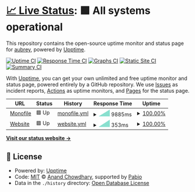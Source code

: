 # [📈 Live Status](https://uptime.dmpstr.top): <!--live status--> **🟩 All systems operational**

This repository contains the open-source uptime monitor and status page for [aubrey](https://uptime.dmpstr.top), powered by [Upptime](https://github.com/upptime/upptime).

[![Uptime CI](https://github.com/dmpstr/uptime/workflows/Uptime%20CI/badge.svg)](https://github.com/dmpstr/uptime/actions?query=workflow%3A%22Uptime+CI%22)
[![Response Time CI](https://github.com/dmpstr/uptime/workflows/Response%20Time%20CI/badge.svg)](https://github.com/dmpstr/uptime/actions?query=workflow%3A%22Response+Time+CI%22)
[![Graphs CI](https://github.com/dmpstr/uptime/workflows/Graphs%20CI/badge.svg)](https://github.com/dmpstr/uptime/actions?query=workflow%3A%22Graphs+CI%22)
[![Static Site CI](https://github.com/dmpstr/uptime/workflows/Static%20Site%20CI/badge.svg)](https://github.com/dmpstr/uptime/actions?query=workflow%3A%22Static+Site+CI%22)
[![Summary CI](https://github.com/dmpstr/uptime/workflows/Summary%20CI/badge.svg)](https://github.com/dmpstr/uptime/actions?query=workflow%3A%22Summary+CI%22)

With [Upptime](https://upptime.js.org), you can get your own unlimited and free uptime monitor and status page, powered entirely by a GitHub repository. We use [Issues](https://github.com/dmpstr/uptime/issues) as incident reports, [Actions](https://github.com/dmpstr/uptime/actions) as uptime monitors, and [Pages](https://uptime.dmpstr.top) for the status page.

<!--start: status pages-->
<!-- This summary is generated by Upptime (https://github.com/upptime/upptime) -->
<!-- Do not edit this manually, your changes will be overwritten -->
<!-- prettier-ignore -->
| URL | Status | History | Response Time | Uptime |
| --- | ------ | ------- | ------------- | ------ |
| <img alt="" src="https://icons.duckduckgo.com/ip3/excited-beaded-wrist.glitch.me.ico" height="13"> [Monofile](https://excited-beaded-wrist.glitch.me/) | 🟩 Up | [monofile.yml](https://github.com/dmpstr/uptime/commits/HEAD/history/monofile.yml) | <details><summary><img alt="Response time graph" src="./graphs/monofile/response-time-week.png" height="20"> 9885ms</summary><br><a href="https://uptime.dmpstr.top/history/monofile"><img alt="Response time 9885" src="https://img.shields.io/endpoint?url=https%3A%2F%2Fraw.githubusercontent.com%2Fdmpstr%2Fuptime%2FHEAD%2Fapi%2Fmonofile%2Fresponse-time.json"></a><br><a href="https://uptime.dmpstr.top/history/monofile"><img alt="24-hour response time 9885" src="https://img.shields.io/endpoint?url=https%3A%2F%2Fraw.githubusercontent.com%2Fdmpstr%2Fuptime%2FHEAD%2Fapi%2Fmonofile%2Fresponse-time-day.json"></a><br><a href="https://uptime.dmpstr.top/history/monofile"><img alt="7-day response time 9885" src="https://img.shields.io/endpoint?url=https%3A%2F%2Fraw.githubusercontent.com%2Fdmpstr%2Fuptime%2FHEAD%2Fapi%2Fmonofile%2Fresponse-time-week.json"></a><br><a href="https://uptime.dmpstr.top/history/monofile"><img alt="30-day response time 9885" src="https://img.shields.io/endpoint?url=https%3A%2F%2Fraw.githubusercontent.com%2Fdmpstr%2Fuptime%2FHEAD%2Fapi%2Fmonofile%2Fresponse-time-month.json"></a><br><a href="https://uptime.dmpstr.top/history/monofile"><img alt="1-year response time 9885" src="https://img.shields.io/endpoint?url=https%3A%2F%2Fraw.githubusercontent.com%2Fdmpstr%2Fuptime%2FHEAD%2Fapi%2Fmonofile%2Fresponse-time-year.json"></a></details> | <details><summary><a href="https://uptime.dmpstr.top/history/monofile">100.00%</a></summary><a href="https://uptime.dmpstr.top/history/monofile"><img alt="All-time uptime 100.00%" src="https://img.shields.io/endpoint?url=https%3A%2F%2Fraw.githubusercontent.com%2Fdmpstr%2Fuptime%2FHEAD%2Fapi%2Fmonofile%2Fuptime.json"></a><br><a href="https://uptime.dmpstr.top/history/monofile"><img alt="24-hour uptime 100.00%" src="https://img.shields.io/endpoint?url=https%3A%2F%2Fraw.githubusercontent.com%2Fdmpstr%2Fuptime%2FHEAD%2Fapi%2Fmonofile%2Fuptime-day.json"></a><br><a href="https://uptime.dmpstr.top/history/monofile"><img alt="7-day uptime 100.00%" src="https://img.shields.io/endpoint?url=https%3A%2F%2Fraw.githubusercontent.com%2Fdmpstr%2Fuptime%2FHEAD%2Fapi%2Fmonofile%2Fuptime-week.json"></a><br><a href="https://uptime.dmpstr.top/history/monofile"><img alt="30-day uptime 100.00%" src="https://img.shields.io/endpoint?url=https%3A%2F%2Fraw.githubusercontent.com%2Fdmpstr%2Fuptime%2FHEAD%2Fapi%2Fmonofile%2Fuptime-month.json"></a><br><a href="https://uptime.dmpstr.top/history/monofile"><img alt="1-year uptime 100.00%" src="https://img.shields.io/endpoint?url=https%3A%2F%2Fraw.githubusercontent.com%2Fdmpstr%2Fuptime%2FHEAD%2Fapi%2Fmonofile%2Fuptime-year.json"></a></details>
| <img alt="" src="https://icons.duckduckgo.com/ip3/dmpstr.top.ico" height="13"> [Website](https://dmpstr.top) | 🟩 Up | [website.yml](https://github.com/dmpstr/uptime/commits/HEAD/history/website.yml) | <details><summary><img alt="Response time graph" src="./graphs/website/response-time-week.png" height="20"> 353ms</summary><br><a href="https://uptime.dmpstr.top/history/website"><img alt="Response time 353" src="https://img.shields.io/endpoint?url=https%3A%2F%2Fraw.githubusercontent.com%2Fdmpstr%2Fuptime%2FHEAD%2Fapi%2Fwebsite%2Fresponse-time.json"></a><br><a href="https://uptime.dmpstr.top/history/website"><img alt="24-hour response time 353" src="https://img.shields.io/endpoint?url=https%3A%2F%2Fraw.githubusercontent.com%2Fdmpstr%2Fuptime%2FHEAD%2Fapi%2Fwebsite%2Fresponse-time-day.json"></a><br><a href="https://uptime.dmpstr.top/history/website"><img alt="7-day response time 353" src="https://img.shields.io/endpoint?url=https%3A%2F%2Fraw.githubusercontent.com%2Fdmpstr%2Fuptime%2FHEAD%2Fapi%2Fwebsite%2Fresponse-time-week.json"></a><br><a href="https://uptime.dmpstr.top/history/website"><img alt="30-day response time 353" src="https://img.shields.io/endpoint?url=https%3A%2F%2Fraw.githubusercontent.com%2Fdmpstr%2Fuptime%2FHEAD%2Fapi%2Fwebsite%2Fresponse-time-month.json"></a><br><a href="https://uptime.dmpstr.top/history/website"><img alt="1-year response time 353" src="https://img.shields.io/endpoint?url=https%3A%2F%2Fraw.githubusercontent.com%2Fdmpstr%2Fuptime%2FHEAD%2Fapi%2Fwebsite%2Fresponse-time-year.json"></a></details> | <details><summary><a href="https://uptime.dmpstr.top/history/website">100.00%</a></summary><a href="https://uptime.dmpstr.top/history/website"><img alt="All-time uptime 100.00%" src="https://img.shields.io/endpoint?url=https%3A%2F%2Fraw.githubusercontent.com%2Fdmpstr%2Fuptime%2FHEAD%2Fapi%2Fwebsite%2Fuptime.json"></a><br><a href="https://uptime.dmpstr.top/history/website"><img alt="24-hour uptime 100.00%" src="https://img.shields.io/endpoint?url=https%3A%2F%2Fraw.githubusercontent.com%2Fdmpstr%2Fuptime%2FHEAD%2Fapi%2Fwebsite%2Fuptime-day.json"></a><br><a href="https://uptime.dmpstr.top/history/website"><img alt="7-day uptime 100.00%" src="https://img.shields.io/endpoint?url=https%3A%2F%2Fraw.githubusercontent.com%2Fdmpstr%2Fuptime%2FHEAD%2Fapi%2Fwebsite%2Fuptime-week.json"></a><br><a href="https://uptime.dmpstr.top/history/website"><img alt="30-day uptime 100.00%" src="https://img.shields.io/endpoint?url=https%3A%2F%2Fraw.githubusercontent.com%2Fdmpstr%2Fuptime%2FHEAD%2Fapi%2Fwebsite%2Fuptime-month.json"></a><br><a href="https://uptime.dmpstr.top/history/website"><img alt="1-year uptime 100.00%" src="https://img.shields.io/endpoint?url=https%3A%2F%2Fraw.githubusercontent.com%2Fdmpstr%2Fuptime%2FHEAD%2Fapi%2Fwebsite%2Fuptime-year.json"></a></details>

<!--end: status pages-->

[**Visit our status website →**](https://uptime.dmpstr.top)

## 📄 License

- Powered by: [Upptime](https://github.com/upptime/upptime)
- Code: [MIT](./LICENSE) © [Anand Chowdhary](https://anandchowdhary.com), supported by [Pabio](https://pabio.com)
- Data in the `./history` directory: [Open Database License](https://opendatacommons.org/licenses/odbl/1-0/)
